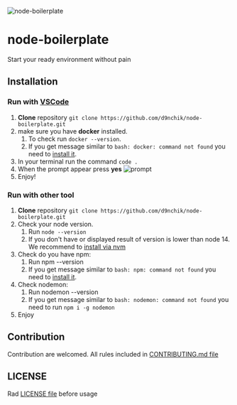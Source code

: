 ![node-boilerplate](https://upload.wikimedia.org/wikipedia/commons/thumb/d/d9/Node.js_logo.svg/1200px-Node.js_logo.svg.png)

# node-boilerplate

Start your ready environment without pain

## Installation

### Run with [VSCode](https://code.visualstudio.com/)

1. **Clone** repository
   `git clone https://github.com/d9nchik/node-boilerplate.git`
2. make sure you have **docker** installed.
    1. To check run `docker --version`.
    2. If you get message similar to `bash: docker: command not found`
       you need to [install it](https://docs.docker.com/engine/install/).
3. In your terminal run the command `code .`
4. When the prompt appear press **yes**
   ![prompt](https://code.visualstudio.com/assets/docs/python/environments/python-environment-prompt.png)
5. Enjoy!

### Run with other tool

1. **Clone** repository
   `git clone https://github.com/d9nchik/node-boilerplate.git`
2. Check your node version.
    1. Run `node --version`
    2. If you don't have or displayed result of version is lower than node 14.
       We recommend to [install via nvm](https://github.com/nvm-sh/nvm)
3. Check do you have npm:
    1. Run npm --version
    2. If you get message similar to `bash: npm: command not found` you need to
       [install it](https://www.npmjs.com/get-npm).
4. Check nodemon:
    1. Run nodemon --version
    2. If you get message similar to `bash: nodemon: command not found` you need to run
       `npm i -g nodemon`
5. Enjoy

## Contribution

Contribution are welcomed.
All rules included in [CONTRIBUTING.md file](https://github.com/d9nchik/node-boilerplate/blob/master/CONTRIBUTING.md)

## LICENSE

Rad [LICENSE file](https://github.com/d9nchik/node-boilerplate/blob/master/LICENSE) before usage
